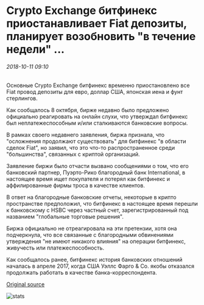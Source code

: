 # Crypto Exchange битфинекс приостанавливает Fiat депозиты, планирует возобновить "в течение недели" ...

###### 2018-10-11 09:10

Основные Crypto Exchange битфинекс временно приостановлено все Fiat провод депозиты для евро, доллар США, японская иена и фунт стерлингов.

Как сообщалось 8 октября, бирже недавно было предложено официально реагировать на онлайн слухи, что утверждал битфинекс был неплатежеспособным и/или сталкиваются банковские вопросы.

В рамках своего недавнего заявления, биржа признала, что "осложнения продолжают существовать" для битфинекс "в области сделок Fiat", но заявил, что это что-то распространенное среди "большинства", связанных с криптой организаций.

Заявление биржи было отчасти вызвано сообщениями о том, что его банковский партнер, Пуэрто-Рико благородный банк International, в настоящее время ищет покупателя и потерял как битфинекс и аффилированные фирмы троса в качестве клиентов.

В ответ на благородные банковские отчеты, некоторые в крипто пространстве предположил, что битфинекс в настоящее время перешли к банковскому с HSBC через частный счет, зарегистрированный под названием "глобальные торговые решения".

Биржа официально не отреагировала на эти претензии, хотя она подчеркнула, что все связанные с благородными обвинениями утверждения "не имеют никакого влияния" на операции битфинекс, живучесть или платежеспособность.

Как сообщалось ранее, битфинекс история банковских отношений началась в апреле 2017, когда США Уэллс Фарго & Co. якобы отказался продолжать работать в качестве банка-корреспондента.

[Original source](https://cointelegraph.com/news/crypto-exchange-bitfinex-suspends-fiat-deposits-expects-to-resume-within-a-week)

![stats](https://c.statcounter.com/11760860/0/a89fa40b/1/ "stats")